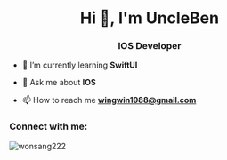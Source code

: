 <h1 align="center">Hi 👋, I'm UncleBen</h1>
<h3 align="center">IOS Developer</h3>

- 🌱 I’m currently learning **SwiftUI**

- 💬 Ask me about **IOS**

- 📫 How to reach me **wingwin1988@gmail.com**

<h3 align="left">Connect with me:</h3>
<p align="left">
</p>


<p><img align="center" src="https://github-readme-stats.vercel.app/api/top-langs?username=wonsang222&show_icons=true&locale=en&layout=compact" alt="wonsang222" /></p>
